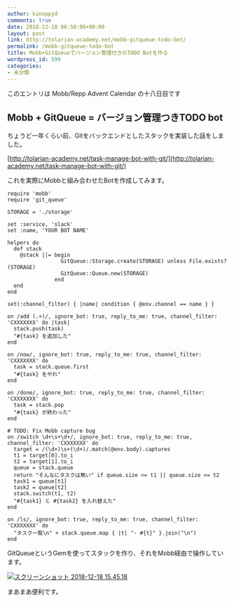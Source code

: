 ```yaml
---
author: kinoppyd
comments: true
date: 2018-12-18 06:50:08+00:00
layout: post
link: http://tolarian-academy.net/mobb-gitqueue-todo-bot/
permalink: /mobb-gitqueue-todo-bot
title: Mobb+GitQueueでバージョン管理付きのTODO Botを作る
wordpress_id: 599
categories:
- 未分類
---
```


このエントリは Mobb/Repp Advent Calendar の十八日目です


## Mobb + GitQueue = バージョン管理つきTODO bot


ちょうど一年くらい前、Gitをバックエンドとしたスタックを実装した話をしました。

[http://tolarian-academy.net/task-manage-bot-with-git/](http://tolarian-academy.net/task-manage-bot-with-git/)

これを実際にMobbと組み合わせたBotを作成してみます。

    
    require 'mobb'
    require 'git_queue'
    
    STORAGE = './storage'
    
    set :service, 'slack'
    set :name, 'YOUR BOT NAME'
    
    helpers do
      def stack
        @stack ||= begin
                     GitQueue::Storage.create(STORAGE) unless File.exists?(STORAGE)
                     GitQueue::Queue.new(STORAGE)
                   end
      end
    end
    
    set(:channel_filter) { |name| condition { @env.channel == name } }
    
    on /add (.+)/, ignore_bot: true, reply_to_me: true, channel_filter: 'CXXXXXXX' do |task|
      stack.push(task)
      "#{task} を追加した"
    end
    
    on /now/, ignore_bot: true, reply_to_me: true, channel_filter: 'CXXXXXXX' do
      task = stack.queue.first
      "#{task} をやれ"
    end
    
    on /done/, ignore_bot: true, reply_to_me: true, channel_filter: 'CXXXXXXX' do
      task = stack.pop
      "#{task} が終わった"
    end
    
    # TODO: Fix Mobb capture bug
    on /switch \d+\s+\d+/, ignore_bot: true, reply_to_me: true, channel_filter: 'CXXXXXXX' do
      target = /(\d+)\s+(\d+)/.match(@env.body).captures
      t1 = target[0].to_i
      t2 = target[1].to_i
      queue = stack.queue
      return "そんなにタスクは無い" if queue.size <= t1 || queue.size <= t2
      task1 = queue[t1]
      task2 = queue[t2]
      stack.switch(t1, t2)
      "#{task1} と #{task2} を入れ替えた"
    end
    
    on /ls/, ignore_bot: true, reply_to_me: true, channel_filter: 'CXXXXXXX' do
      "タスク一覧\n" + stack.queue.map { |t| "- #{t}" }.join("\n")
    end


GitQueueというGemを使ってスタックを作り、それをMobb経由で操作しています。

[![スクリーンショット 2018-12-18 15.45.18](http://tolarian-academy.net/wp-content/uploads/2018/12/スクリーンショット-2018-12-18-15.45.18.png)](http://tolarian-academy.net/wp-content/uploads/2018/12/スクリーンショット-2018-12-18-15.45.18.png)

まあまあ便利です。
